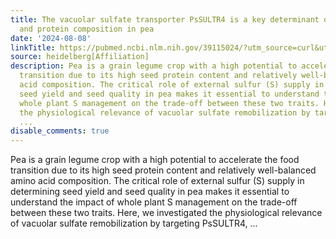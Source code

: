 ```yaml
---
title: The vacuolar sulfate transporter PsSULTR4 is a key determinant of seed yield
  and protein composition in pea
date: '2024-08-08'
linkTitle: https://pubmed.ncbi.nlm.nih.gov/39115024/?utm_source=curl&utm_medium=rss&utm_campaign=pubmed-2&utm_content=1FakS-2QOkCT8HsMOQP1bCRQ4YzyumYOmxmF0moLsQ3dFB1E9V&fc=20220326224207&ff=20240808182348&v=2.18.0.post9+e462414
source: heidelberg[Affiliation]
description: Pea is a grain legume crop with a high potential to accelerate the food
  transition due to its high seed protein content and relatively well-balanced amino
  acid composition. The critical role of external sulfur (S) supply in determining
  seed yield and seed quality in pea makes it essential to understand the impact of
  whole plant S management on the trade-off between these two traits. Here, we investigated
  the physiological relevance of vacuolar sulfate remobilization by targeting PsSULTR4,
  ...
disable_comments: true
---
```

Pea is a grain legume crop with a high potential to accelerate the food transition due to its high seed protein content and relatively well-balanced amino acid composition. The critical role of external sulfur (S) supply in determining seed yield and seed quality in pea makes it essential to understand the impact of whole plant S management on the trade-off between these two traits. Here, we investigated the physiological relevance of vacuolar sulfate remobilization by targeting PsSULTR4, ...